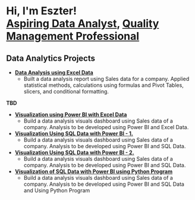 <h1>Hi, I'm Eszter! <br/><a href="https://github.com/Beszter1">Aspiring Data Analyst</a>, <a href="https://www.linkedin.com/in/eszter-stephen-bujtor/">Quality Management Professional</a>
<h2>Data Analytics Projects</h2>

- <a href="https://github.com/Beszter1/ExcelProject/blob/main/Excel%20-%20Project%20-%20Eszter%20Stephen-Bujtor_v2.0.xlsx"><strong>Data Analysis using Excel Data</strong></a>
  - Built a data analysis report using Sales data for a company. Applied statistical methods, calculations using formulas and Pivot Tables, slicers, and conditional formatting.
 
<strong>TBD</strong>
- <a href="https://github.com/Beszter1"><strong>Visualization using Power BI with Excel Data</strong></a>
  - Build a data analysis visuals dashboard using Sales data of a company. Analysis to be developed using Power BI and Excel Data.
- <a href="https://github.com/Beszter1"><strong>Visualization Using SQL Data with Power BI - 1.</strong></a>
  - Build a data analysis visuals dashboard using Sales data of a company. Analysis to be developed using Power BI and SQL Data.
- <a href="https://github.com/Beszter1"><strong>Visualization Using SQL Data with Power BI - 2.</strong></a>
  - Build a data analysis visuals dashboard using Sales data of a company. Analysis to be developed using Power BI and SQL Data.
- <a href="https://github.com/Beszter1"><strong>Visualization of SQL Data with Power BI using Python Program</strong></a>
  - Build a data analysis visuals dashboard using Sales data of a company. Analysis to be developed using Power BI and SQL Data and Using Python Program 










<!---
Beszter1/Beszter1 is a ✨ special ✨ repository because its `README.md` (this file) appears on your GitHub profile.
You can click the Preview link to take a look at your changes.
--->
